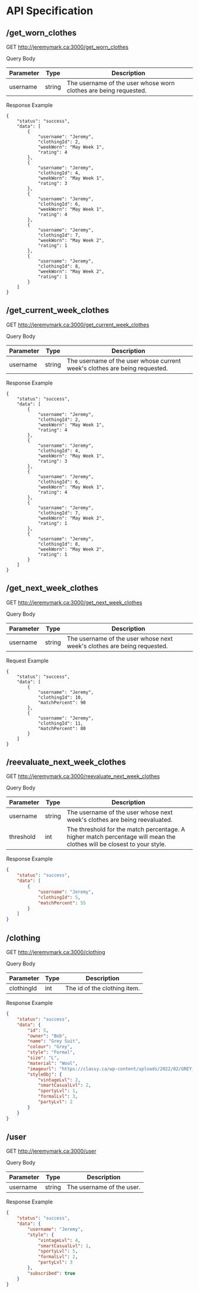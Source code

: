 # API Specification

## /get_worn_clothes

GET http://jeremymark.ca:3000/get_worn_clothes

Query Body

| Parameter | Type | Description |
| --- | --- | --- |
| username | string | The username of the user whose worn clothes are being requested. |

Response Example

```
{
    "status": "success",
    "data": [
        {
            "username": "Jeremy",
            "clothingId": 2,
            "weekWorn": "May Week 1",
            "rating": 4
        },
        {
            "username": "Jeremy",
            "clothingId": 4,
            "weekWorn": "May Week 1",
            "rating": 3
        },
        {
            "username": "Jeremy",
            "clothingId": 6,
            "weekWorn": "May Week 1",
            "rating": 4
        },
        {
            "username": "Jeremy",
            "clothingId": 7,
            "weekWorn": "May Week 2",
            "rating": 1
        },
        {
            "username": "Jeremy",
            "clothingId": 8,
            "weekWorn": "May Week 2",
            "rating": 1
        }
    ]
}
```

## /get_current_week_clothes

GET http://jeremymark.ca:3000/get_current_week_clothes

Query Body

| Parameter | Type | Description |
| --- | --- | --- |
| username | string | The username of the user whose current week's clothes are being requested. |

Response Example

```
{
    "status": "success",
    "data": [
        {
            "username": "Jeremy",
            "clothingId": 2,
            "weekWorn": "May Week 1",
            "rating": 4
        },
        {
            "username": "Jeremy",
            "clothingId": 4,
            "weekWorn": "May Week 1",
            "rating": 3
        },
        {
            "username": "Jeremy",
            "clothingId": 6,
            "weekWorn": "May Week 1",
            "rating": 4
        },
        {
            "username": "Jeremy",
            "clothingId": 7,
            "weekWorn": "May Week 2",
            "rating": 1
        },
        {
            "username": "Jeremy",
            "clothingId": 8,
            "weekWorn": "May Week 2",
            "rating": 1
        }
    ]
}
```


## /get_next_week_clothes

GET http://jeremymark.ca:3000/get_next_week_clothes

Query Body

| Parameter | Type | Description |
| --- | --- | --- |
| username | string | The username of the user whose next week's clothes are being requested. |

Request Example

```
{
    "status": "success",
    "data": [
        {
            "username": "Jeremy",
            "clothingId": 10,
            "matchPercent": 90
        },
        {
            "username": "Jeremy",
            "clothingId": 11,
            "matchPercent": 80
        }
    ]
}
```

## /reevaluate_next_week_clothes

GET http://jeremymark.ca:3000/reevaluate_next_week_clothes

Query Body

| Parameter | Type | Description |
| --- | --- | --- |
| username | string | The username of the user whose next week's clothes are being reevaluated. |
| threshold | int | The threshold for the match percentage. A higher match percentage will mean the clothes will be closest to your style. |

Response Example

```json
{
    "status": "success",
    "data": [
        {
            "username": "Jeremy",
            "clothingId": 5,
            "matchPercent": 55
        }
    ]
}
```

## /clothing

GET http://jeremymark.ca:3000/clothing

Query Body

| Parameter | Type | Description |
| --- | --- | --- |
| clothingId | int | The id of the clothing item. |

Response Example

```json
{
    "status": "success",
    "data": {
        "id": 5,
        "owner": "Bob",
        "name": "Grey Suit",
        "colour": "Grey",
        "style": "Formal",
        "size": "L",
        "material": "Wool",
        "imageurl": "https://classy.ca/wp-content/uploads/2022/02/GREY_suit_277-1-6.jpg",
        "styleObj": {
            "vintageLvl": 2,
            "smartCasualLvl": 2,
            "sportyLvl": 1,
            "formalLvl": 3,
            "partyLvl": 2
        }
    }
}
```

## /user

GET http://jeremymark.ca:3000/user

Query Body

| Parameter | Type | Description |
| --- | --- | --- |
| username | string | The username of the user. |

Response Example

```json
{
    "status": "success",
    "data": {
        "username": "Jeremy",
        "style": {
            "vintageLvl": 4,
            "smartCasualLvl": 1,
            "sportyLvl": 5,
            "formalLvl": 2,
            "partyLvl": 3
        },
        "subscribed": true
    }
}
```